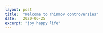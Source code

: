 ```yaml
---
layout: post
title:  "Welcome to Chinmoy controversies"
date:   2020-06-25
excerpt: "joy happy life"
---
```

